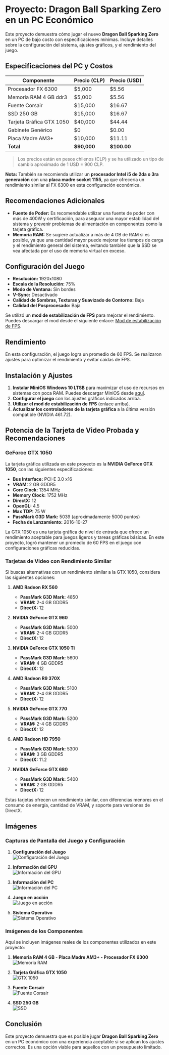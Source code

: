 
# Proyecto: Dragon Ball Sparking Zero en un PC Económico

Este proyecto demuestra cómo jugar el nuevo **Dragon Ball Sparking Zero** en un PC de bajo costo con especificaciones mínimas. Incluye detalles sobre la configuración del sistema, ajustes gráficos, y el rendimiento del juego.

## Especificaciones del PC y Costos

| Componente               | Precio (CLP) | Precio (USD) |
|--------------------------|--------------|--------------|
| Procesador FX 6300       | $5,000       | $5.56        |
| Memoria RAM 4 GB  ddr3   | $5,000       | $5.56        |
| Fuente Corsair           | $15,000      | $16.67       |
| SSD 250 GB               | $15,000      | $16.67       |
| Tarjeta Gráfica GTX 1050 | $40,000      | $44.44       |
| Gabinete Genérico        | $0           | $0.00        |
| Placa Madre AM3+         | $10,000      | $11.11       |
| **Total**                | **$90,000**  | **$100.00**  |

> Los precios están en pesos chilenos (CLP) y se ha utilizado un tipo de cambio aproximado de 1 USD = 900 CLP.

**Nota:** También se recomienda utilizar un **procesador Intel i5 de 2da o 3ra generación** con una **placa madre socket 1155**, ya que ofrecería un rendimiento similar al FX 6300 en esta configuración económica.

## Recomendaciones Adicionales

- **Fuente de Poder:** Es recomendable utilizar una fuente de poder con más de 400W y certificación, para asegurar una mayor estabilidad del sistema y prevenir problemas de alimentación en componentes como la tarjeta gráfica.
- **Memoria RAM:** Se sugiere actualizar a más de 4 GB de RAM si es posible, ya que una cantidad mayor puede mejorar los tiempos de carga y el rendimiento general del sistema, evitando también que la SSD se vea afectada por el uso de memoria virtual en exceso.

## Configuración del Juego

- **Resolución:** 1920x1080
- **Escala de la Resolución:** 75%
- **Modo de Ventana:** Sin bordes
- **V-Sync:** Desactivado
- **Calidad de Sombras, Texturas y Suavizado de Contorno:** Baja
- **Calidad del Posprocesado:** Baja

Se utilizó un **mod de estabilización de FPS** para mejorar el rendimiento. Puedes descargar el mod desde el siguiente enlace: [Mod de estabilización de FPS](https://www.nexusmods.com/dragonballsparkingzero/mods/1).

## Rendimiento

En esta configuración, el juego logra un promedio de 60 FPS. Se realizaron ajustes para optimizar el rendimiento y evitar caídas de FPS.

## Instalación y Ajustes

1. **Instalar MiniOS Windows 10 LTSB** para maximizar el uso de recursos en sistemas con poca RAM. Puedes descargar MiniOS desde [aquí](https://www.dprojects.org/minios).
2. **Configurar el juego** con los ajustes gráficos indicados arriba.
3. **Utilizar el mod de estabilización de FPS** (enlace arriba).
4. **Actualizar los controladores de la tarjeta gráfica** a la última versión compatible (NVIDIA 461.72).

## Potencia de la Tarjeta de Video Probada y Recomendaciones

### GeForce GTX 1050

La tarjeta gráfica utilizada en este proyecto es la **NVIDIA GeForce GTX 1050**, con las siguientes especificaciones:

- **Bus Interface:** PCI-E 3.0 x16
- **VRAM:** 2 GB GDDR5
- **Core Clock:** 1354 MHz
- **Memory Clock:** 1752 MHz
- **DirectX:** 12
- **OpenGL:** 4.5
- **Max TDP:** 75 W
- **PassMark G3D Mark:** 5039 (aproximadamente 5000 puntos)
- **Fecha de Lanzamiento:** 2016-10-27

La GTX 1050 es una tarjeta gráfica de nivel de entrada que ofrece un rendimiento aceptable para juegos ligeros y tareas gráficas básicas. En este proyecto, logró mantener un promedio de 60 FPS en el juego con configuraciones gráficas reducidas.

### Tarjetas de Video con Rendimiento Similar

Si buscas alternativas con un rendimiento similar a la GTX 1050, considera las siguientes opciones:

1. **AMD Radeon RX 560**
   - **PassMark G3D Mark:** 4850
   - **VRAM:** 2-4 GB GDDR5
   - **DirectX:** 12

2. **NVIDIA GeForce GTX 960**
   - **PassMark G3D Mark:** 5000
   - **VRAM:** 2-4 GB GDDR5
   - **DirectX:** 12

3. **NVIDIA GeForce GTX 1050 Ti**
   - **PassMark G3D Mark:** 5600
   - **VRAM:** 4 GB GDDR5
   - **DirectX:** 12

4. **AMD Radeon R9 370X**
   - **PassMark G3D Mark:** 5100
   - **VRAM:** 2-4 GB GDDR5
   - **DirectX:** 12

5. **NVIDIA GeForce GTX 770**
   - **PassMark G3D Mark:** 5200
   - **VRAM:** 2-4 GB GDDR5
   - **DirectX:** 12

6. **AMD Radeon HD 7950**
   - **PassMark G3D Mark:** 5300
   - **VRAM:** 3 GB GDDR5
   - **DirectX:** 11.2

7. **NVIDIA GeForce GTX 680**
   - **PassMark G3D Mark:** 5400
   - **VRAM:** 2 GB GDDR5
   - **DirectX:** 12

Estas tarjetas ofrecen un rendimiento similar, con diferencias menores en el consumo de energía, cantidad de VRAM, y soporte para versiones de DirectX.

## Imágenes

### Capturas de Pantalla del Juego y Configuración

1. **Configuración del Juego**  
   ![Configuración del Juego](./RecortesProyecto4RAM/Ajustes.png)

2. **Información del GPU**  
   ![Información del GPU](./RecortesProyecto4RAM/GPU.PNG)

3. **Información del PC**  
   ![Información del PC](./RecortesProyecto4RAM/InfoPC.PNG)

4. **Juego en acción**  
   ![Juego en acción](./RecortesProyecto4RAM/Juego.png)

5. **Sistema Operativo**  
   ![Sistema Operativo](./RecortesProyecto4RAM/SO.PNG)

### Imágenes de los Componentes

Aquí se incluyen imágenes reales de los componentes utilizados en este proyecto:

1. **Memoria RAM 4 GB - Placa Madre AM3+ - Procesador FX 6300**  
   ![Memoria RAM](./RecortesProyecto4RAM/placamadre.jpg)

2. **Tarjeta Gráfica GTX 1050**  
   ![GTX 1050](./RecortesProyecto4RAM/gpufoto.jpg)

3. **Fuente Corsair**  
   ![Fuente Corsair](./RecortesProyecto4RAM/PSU.jpg)

4. **SSD 250 GB**  
   ![SSD](./RecortesProyecto4RAM/SSD.jpg)

## Conclusión

Este proyecto demuestra que es posible jugar **Dragon Ball Sparking Zero** en un PC económico con una experiencia aceptable si se aplican los ajustes correctos. Es una opción viable para aquellos con un presupuesto limitado.
